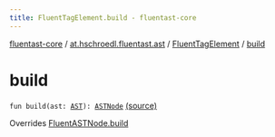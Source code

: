 ```yaml
---
title: FluentTagElement.build - fluentast-core
---
```


[fluentast-core](../../index.html) / [at.hschroedl.fluentast.ast](../index.html) / [FluentTagElement](index.html) / [build](.)

# build

`fun build(ast: `[`AST`](https://help.eclipse.org/neon/topic/org.eclipse.jdt.doc.isv/reference/api/org/eclipse/jdt/core/dom/AST.html)`): `[`ASTNode`](https://help.eclipse.org/neon/topic/org.eclipse.jdt.doc.isv/reference/api/org/eclipse/jdt/core/dom/ASTNode.html) [(source)](https://github.com/hschroedl/FluentAST/tree/master/core/src/main/kotlin//at.hschroedl.fluentast/ast/ASTNode.kt#L115)

Overrides [FluentASTNode.build](../-fluent-a-s-t-node/build.html)

